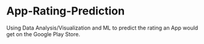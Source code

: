 # App-Rating-Prediction
Using Data Analysis/Visualization and ML to predict the rating an App would get on the Google Play Store.
